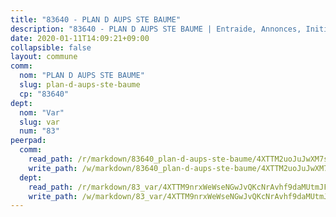 ```yaml
---
title: "83640 - PLAN D AUPS STE BAUME"
description: "83640 - PLAN D AUPS STE BAUME | Entraide, Annonces, Initiatives"
date: 2020-01-11T14:09:21+09:00
collapsible: false
layout: commune
comm:
  nom: "PLAN D AUPS STE BAUME"
  slug: plan-d-aups-ste-baume
  cp: "83640"
dept:
  nom: "Var"
  slug: var
  num: "83"
peerpad:
  comm:
    read_path: /r/markdown/83640_plan-d-aups-ste-baume/4XTTM2uoJuJwXM7sTfDP7wbxjzg56K5y4V2Rw8RHZ1MkMymSe
    write_path: /w/markdown/83640_plan-d-aups-ste-baume/4XTTM2uoJuJwXM7sTfDP7wbxjzg56K5y4V2Rw8RHZ1MkMymSe-K3TgTxpZXw98RJvo4BTrtqJo4CpUfjg5kRmfhx3FMWYf4xPSVQVLChwq7bLgPLAxyMU3yQVZPj9Js4qsqFP158pfmYszkGDaBpD12kcs4H3kvqoDLYim2j6rbvJbov2erHkGHtyt
  dept:
    read_path: /r/markdown/83_var/4XTTM9nrxWeWseNGwJvQKcNrAvhf9daMUtmJFyuTCRVRxiQhJ
    write_path: /w/markdown/83_var/4XTTM9nrxWeWseNGwJvQKcNrAvhf9daMUtmJFyuTCRVRxiQhJ-K3TgTkbV5EeE5ztheh8tn4MGBxq8r8BVQdiSVrn3rAQKUfBUzy1SpnL7kiXYD24VhE1ooCba4S1a12268DXaVL5Dh1W3oDQu8Yj58kjUk3PAVaf4GwZWkisJBFW5Z6TWnf5Ads7a
---
```



